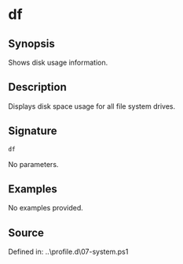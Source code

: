 # df

## Synopsis

Shows disk usage information.

## Description

Displays disk space usage for all file system drives.

## Signature

```powershell
df
```

No parameters.

## Examples

No examples provided.

## Source

Defined in: ..\profile.d\07-system.ps1
